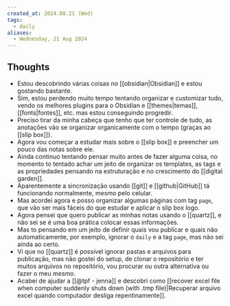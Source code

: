 ```yaml
---
created_at: 2024.08.21 (Wed)
tags:
  - daily
aliases:
  - Wednesday, 21 Aug 2024
---
```

## Thoughts

- Estou descobrindo várias coisas no [[obsidian|Obsidian]] e estou gostando bastante.
- Sim, estou perdendo muito tempo tentando organizar e customizar tudo, vendo os melhores plugins para o Obsidian e [[themes|temas]], [[fonts|fontes]], etc. mas estou conseguindo progredir.
- Preciso tirar da minha cabeça que tenho que ter controle de tudo, as anotações vão se organizar organicamente com o tempo (graças ao [[slip box]]).
- Agora vou começar a estudar mais sobre o [[slip box]] e preencher um pouco das notas sobre ele.
- Ainda continuo tentando pensar muito antes de fazer alguma coisa, no momento to tentado achar um jeito de organizar os templates, as tags e as propriedades pensando na estruturação e no crescimento do [[digital garden]].
- Aparentemente a sincronização usando [[git]] e [[github|GitHub]] tá funcionando normalmente, mesmo pelo celular.
- Mas acordei agora e posso organizar algumas páginas com tag `page`, que vão ser mais fáceis do que estudar e aplicar o slip box logo.
- Agora pensei que quero publicar as minhas notas usando o [[quartz]], e não sei se é uma boa prática colocar essas informações.
- Mas to pensando em um jeito de definir quais vou publicar e quais não automaticamente, por exemplo, ignorar o `daily` e a tag `page`, mas não sei ainda ao certo.
- Vi que no [[quartz]] é possível ignorar pastas e arquivos para publicação, mas não gostei do setup, de clonar o repositório e ter muitos arquivos no repositório, vou procurar ou outra alternativa ou fazer o meu mesmo.
- Acabei de ajudar a [[@tpf - jenna]] e descobri como [[recover excel file when computer suddenly shuts down (with .tmp file)|Recuperar arquivo excel quando computador desliga repentinamente]].